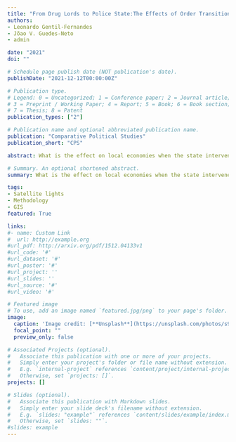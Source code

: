 ```yaml
---
title: "From Drug Lords to Police State:The Effects of Order Transition on Local Economies (forthcoming)"
authors:
- Leonardo Gentil-Fernandes
- Jõao V. Guedes-Neto
- admin

date: "2021"
doi: ""

# Schedule page publish date (NOT publication's date).
publishDate: "2021-12-12T00:00:00Z"

# Publication type.
# Legend: 0 = Uncategorized; 1 = Conference paper; 2 = Journal article;
# 3 = Preprint / Working Paper; 4 = Report; 5 = Book; 6 = Book section;
# 7 = Thesis; 8 = Patent
publication_types: ["2"]

# Publication name and optional abbreviated publication name.
publication: "Comparative Political Studies"
publication_short: "CPS"

abstract: What is the effect on local economies when the state intervenes to capture its own territoriesback from non-state actors?  In 2008, the government of Rio de Janeiro, Brazil implementeda policy to take control offavelasthat were previously dominated by criminal organizations.We use day and night luminosity to assess the effects of this program on economic growth.The difference-in-differences design shows that state intervention has a significant and neg-ative average treatment effect on thefavelasthat received the intervention.   We further testa mechanism to explain this economic downturn institutional replacement.  Based on crimedata, we demonstrate that this effect is caused by the destruction of local markets, especiallyillicit activities. The data highlight the perils of order transition, even when OCGs are removedby state actors. Furthermore, this paper reinforces the need for policies that are mindful of theexternalities of institutional shifts

# Summary. An optional shortened abstract.
summary: What is the effect on local economies when the state intervenes to capture its own territoriesback from non-state actors?

tags:
- Satellite lights
- Methodology
- GIS
featured: True

links:
#- name: Custom Link
#  url: http://example.org
#url_pdf: http://arxiv.org/pdf/1512.04133v1
#url_code: '#'
#url_dataset: '#'
#url_poster: '#'
#url_project: ''
#url_slides: ''
#url_source: '#'
#url_video: '#'

# Featured image
# To use, add an image named `featured.jpg/png` to your page's folder. 
image:
  caption: 'Image credit: [**Unsplash**](https://unsplash.com/photos/s9CC2SKySJM)'
  focal_point: ""
  preview_only: false

# Associated Projects (optional).
#   Associate this publication with one or more of your projects.
#   Simply enter your project's folder or file name without extension.
#   E.g. `internal-project` references `content/project/internal-project/index.md`.
#   Otherwise, set `projects: []`.
projects: []

# Slides (optional).
#   Associate this publication with Markdown slides.
#   Simply enter your slide deck's filename without extension.
#   E.g. `slides: "example"` references `content/slides/example/index.md`.
#   Otherwise, set `slides: ""`.
#slides: example
---
```


